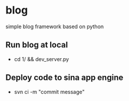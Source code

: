 blog
====

simple blog framework based on python

Run blog at local
-----
* cd 1/ && dev_server.py

Deploy code to sina app engine
-----
* svn ci -m "commit message" 
